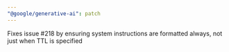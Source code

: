 ```yaml
---
"@google/generative-ai": patch
---
```


Fixes issue #218 by ensuring system instructions are formatted always, not just when TTL is specified
